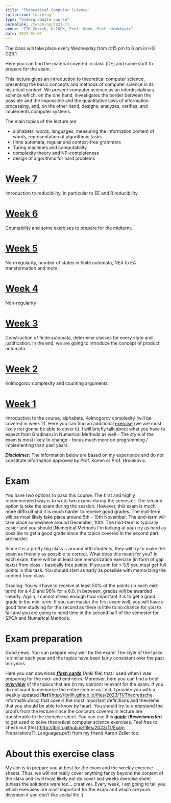 ```yaml
---
title: "Theoretical Computer Science"
collection: teaching
type: "Undergraduate course"
permalink: /teaching/2023-TI
venue: "ETH Zürich, D-INFK, Prof. Komm, Prof. Hromkovic"
date: 2023-01-01
---
```


The class will take place every Wednesday from 4:15 pm to 6 pm in HG G26.1

Here you can find the material covered in class [DE] and some stuff to prepare for the exam.

This lecture gives an introduction to theoretical computer science, presenting the basic concepts and methods of computer science in its historical context. We present computer science as an interdisciplinary science which, on the one hand, investigates the border between the possible and the impossible and the quantitative laws of information processing, and, on the other hand, designs, analyzes, verifies, and implements computer systems.

The main topics of the lecture are:

- alphabets, words, languages, measuring the information content of words, representation of algorithmic tasks
- finite automata, regular and context-free grammars
- Turing machines and computability
- complexity theory and NP-completeness
- design of algorithms for hard problems

[Week 7](http://lbrilh.github.io/files/2023/TI/Woche_7.pdf)
======
Introduction to reducibility, in particular to EE and R reducibility. 

[Week 6](http://lbrilh.github.io/files/2023/TI/Woche_6.pdf)
======
Countability and some exercises to prepare for the midterm.

[Week 5](http://lbrilh.github.io/files/2023/TI/Woche_5.pdf)
======
Non-regularity, number of states in finite automata, NEA to EA transformation and more.  

[Week 4](http://lbrilh.github.io/files/2023/TI/Woche_4.pdf)
======
Non-regularity

[Week 3](http://lbrilh.github.io/files/2023/TI/Woche_3.pdf)
======
Construction of finite automata, determine classes for every state and justification. In the end, we are going to introduce the concept of product automata.

[Week 2](http://lbrilh.github.io/files/2023/TI/Woche_2.pdf)
======
Kolmogorov complexity and counting arguments.

[Week 1](http://lbrilh.github.io/files/2023/TI/Woche_1.pdf)
======

Introduction to the course, alphabets, Kolmogorov complexity (will be covered in week 2). Here you can find an additional [exercise](http://lbrilh.github.io/files/2023/TI/Additional_1.pdf) (we are most likely not gonna be able to cover it). I will briefly talk about what you have to expect from Gradinaru in Numerical Methods as well - The style of the exam is most likely to change - focus much more on programming / implementing than past years.

***Disclaimer:*** The information below are based on my experience and do not constitute information approved by Prof. Komm or Prof. Hromkovic.

Exam  
======
You have two options to pass this course. The first and highly recommended way is to write two exams during the semester. The second option is take the exam during the session. However, this exam is much more difficult and it is much harder to receive good grades. The mid-term will be most likely take place around 5th - 10th November. The end-term will take place somewhere around December, 10th. The mid-term is typically easier and you should (Numerical Methods I'm looking at you) try as hard as possible to get a good grade since the topics covered in the second part are harder.

Since it is a pretty big class ~ around 500 students, they will try to make the exam as friendly as possible to correct. What does this mean for you? In each exam, there will be at least one memorization exercise (in form of gap texts) from class - basically free points. If you aim for > 5.5 you must get full points in this task. You should start as early as possible with memorizing the content from class.


Grading:
You will have to receive at least 50% of the points (in each mid-term) for a 4.0 and 96% for a 6.0. In between, grades will be awarded linearly. Again, I cannot stress enough how important it is to get a good grade in the mid-term. If you can master the first exam well, you will have a good time studying for the second as there is little to no chance for you to fail and you are going to need time in the second half of the semester for SPCA and Numerical Methods.

Exam preparation
======
Good news: You can prepare very well for the exam! The style of the tasks is similar each year and the topics have been fairly consistent over the past ten years

Here you can download [***flash cards***](http://lbrilh.github.io/files/2023/TI/Anki.zip) (Anki file) that I used when I was preparing for the mid- and end-term. Moreover, here you can find a brief [***overview***](http://lbrilh.github.io/files/2023/TI/Themenueberblick.pdf) of the topics that are (in my opinion) relevant for the exam. If you do not want to memorize the entire lecture as I did, I provide you with a weekly updated [***list***](http://lbrilh.github.io/files/2023/TI/Theoretische Informatik.docx) that covers the most important definitions and theorems that you should be able to know by heart. You should try to understand the proofs from the lecture since the concepts covered in lecture are transferable to the exercise sheet.
You can use this [***guide***](http://lbrilh.github.io/files/2023/TI/Beweismuster.pdf) (***Beweismuster***) to get used to solve theoretical computer science exercises. Feel free to check out [this](http://lbrilh.github.io/files/2023/TI/Exam Preparation/TI_Languages.pdf) from my friend Aaron Zeller too.

About this exercise class
======
My aim is to prepare you at best for the exam and the weekly exercise sheets. Thus, we will not really cover anything fancy beyond the content of the class and I will most likely not do cover last weeks exercise sheet (unless the solutions were too... creative). Every week, I am going to tell you which exercises are most important for the exam and which are pure diversion if you don't like social life :)

